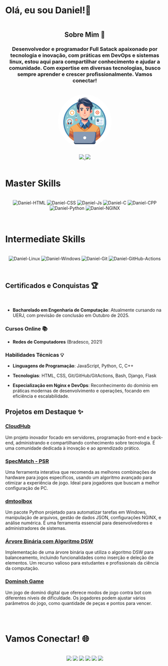 
# Olá, eu sou Daniel!👋

<div align="center" style="display: flex; flex-direction: row; flex-wrap: wrap; justify-content: center; align-items: center;">

<div style="max-width: 500px;">

## Sobre Mim 📖

### Desenvolvedor e programador Full Satack apaixonado por tecnologia e inovação, com práticas em DevOps e sistemas linux, estou aqui para compartilhar conhecimento e ajudar a comunidade. Com expertise em diversas tecnologias, busco sempre aprender e crescer profissionalmente. Vamos conectar!
<br>
</div>

<div>
<img alt="Daniel-pic" height="170" style="border-radius:199px; max-width: 100%;" src="./dmavatar.png">
</div>
<br>
</div><br>


<div style="display: inline_block" align="center">
  <a href="https://github.com/DanielMelloo">
  <img height="180em" src="https://github-readme-stats.vercel.app/api?username=DanielMelloo&show_icons=true&theme=dracula&include_all_commits=true&count_private=true"/>
  <img height="180em" src="https://github-readme-stats.vercel.app/api/top-langs/?username=DanielMelloo&layout=compact&langs_count=7&theme=dracula"/>
  </a>
</div><br>

  # Master Skills

<div align="center" style="display: inline_block"><br>
  <img height="70" width="auto" alt="Daniel-HTML" src="https://cdn.jsdelivr.net/gh/devicons/devicon@latest/icons/html5/html5-original.svg" />
  <img height="70" width="auto" alt="Daniel-CSS" src="https://cdn.jsdelivr.net/gh/devicons/devicon@latest/icons/css3/css3-original.svg" />
  <img height="70" width="auto" alt="Daniel-Js" src="https://cdn.jsdelivr.net/gh/devicons/devicon@latest/icons/javascript/javascript-original.svg" />
  <img height="70" width="auto" alt="Daniel-C" src="https://cdn.jsdelivr.net/gh/devicons/devicon@latest/icons/c/c-original.svg" />
  <img height="70" width="auto" alt="Daniel-CPP" src="https://cdn.jsdelivr.net/gh/devicons/devicon@latest/icons/cplusplus/cplusplus-original.svg"/>
  <img height="70" width="auto" alt="Daniel-Python"  src="https://cdn.jsdelivr.net/gh/devicons/devicon@latest/icons/python/python-original.svg" />
  <img height="70" width="auto" alt="Daniel-NGINX" src="https://cdn.jsdelivr.net/gh/devicons/devicon@latest/icons/nginx/nginx-original.svg" />
  <!-- <img align="center" height="70" width="auto" alt="Daniel-Flask"  src="https://cdn.jsdelivr.net/gh/devicons/devicon@latest/icons/flask/flask-original.svg" /> -->
  <!-- <img align="center" height="70" width="auto" alt="Daniel-SQL" src="https://cdn.jsdelivr.net/gh/devicons/devicon@latest/icons/azuresqldatabase/azuresqldatabase-original.svg" /> -->
  <!-- <img align="center" height="70" width="auto" alt="Daniel-Django"  src="https://cdn.jsdelivr.net/gh/devicons/devicon@latest/icons/django/django-plain-wordmark.svg" /> -->
  <!-- <img align="center" height="70" width="auto" alt="Daniel-bash" src="https://cdn.jsdelivr.net/gh/devicons/devicon@latest/icons/bash/bash-original.svg" />
           -->
</div><br><br>

  # Intermediate Skills

<div align="center" style="display: inline_block"><br>
  <img height="70" width="auto" alt="Daniel-Linux" src="https://cdn.jsdelivr.net/gh/devicons/devicon@latest/icons/linux/linux-original.svg" />
  <img height="70" width="auto" alt="Daniel-Windows" src="https://cdn.jsdelivr.net/gh/devicons/devicon@latest/icons/windows11/windows11-original.svg" />
  <img height="70" width="auto" alt="Daniel-Git" src="https://cdn.jsdelivr.net/gh/devicons/devicon@latest/icons/git/git-plain.svg" />
  <img  height="70" width="auto" alt="Daniel-GitHub-Actions" src="https://cdn.jsdelivr.net/gh/devicons/devicon@latest/icons/githubactions/githubactions-plain.svg" />
  <!-- git hub pages -->  
</div><br><br>

## Certificados e Conquistas 🏆

<br>

- **Bacharelado em Engenharia de Computação**: Atualmente cursando na UERJ, com previsão de conclusão em Outubro de 2025.

### Cursos Online 📚

- **Redes de Computadores** (Bradesco, 2021)

### Habilidades Técnicas 💡

- **Linguagens de Programação**: JavaScript, Python, C, C++

- **Tecnologias**: HTML, CSS, Git/GitHub/GitActions, Bash, Django, Flask

- **Especialização em Nginx e DevOps**: Reconhecimento do domínio em práticas modernas de desenvolvimento e operações, focando em eficiência e escalabilidade.

## Projetos em Destaque ✨

### [CloudHub](https://danielmelloo.github.io/CloudHub/)
Um projeto inovador focado em servidores, programação front-end e back-end, administrando e compartilhando conhecimento sobre tecnologia. É uma comunidade dedicada à inovação e ao aprendizado prático.

### [SpecMatch - PSR](https://github.com/DanielMelloo/SpecMatch)
Uma ferramenta interativa que recomenda as melhores combinações de hardware para jogos específicos, usando um algoritmo avançado para otimizar a experiência de jogo. Ideal para jogadores que buscam a melhor configuração de PC. 

### [dmtoolbox](https://github.com/DanielMelloo/dmtoolbox)
Um pacote Python projetado para automatizar tarefas em Windows, manipulação de arquivos, gestão de dados JSON, configurações NGINX, e análise numérica. É uma ferramenta essencial para desenvolvedores e administradores de sistemas. 

### [Árvore Binária com Algoritmo DSW](https://github.com/DanielMelloo/Arvore-Binaria-DSW)
Implementação de uma árvore binária que utiliza o algoritmo DSW para balanceamento, incluindo funcionalidades como inserção e deleção de elementos. Um recurso valioso para estudantes e profissionais da ciência da computação. 

### [Dominoh Game](https://github.com/DanielMelloo/Domino-game?tab=readme-ov-file)
Um jogo de dominó digital que oferece modos de jogo contra bot com diferentes níveis de dificuldade. Os jogadores podem ajustar vários parâmetros do jogo, como quantidade de peças e pontos para vencer. 

<br><br>

  # Vamos Conectar! 🌐

<div align="center" style="display: inline_block"> <br>
  <a href="#"target="_blank"><img src="https://img.shields.io/badge/YouTube-FF0000?style=for-the-badge&logo=youtube&logoColor=white" target="_blank"></a>
  <a href="https://www.instagram.com/engenheiro_nao_dorme" target="_blank"><img src="https://img.shields.io/badge/-Instagram-%23E4405F?style=for-the-badge&logo=instagram&logoColor=white" target="_blank"></a>
 	<a href="#" target="_blank"><img src="https://img.shields.io/badge/Twitch-9146FF?style=for-the-badge&logo=twitch&logoColor=white" target="_blank"></a>
  <a href="https://discord.com/invite/RR2uHj2CSj" target="_blank"><img src="https://img.shields.io/badge/Discord-7289DA?style=for-the-badge&logo=discord&logoColor=white" target="_blank"></a> 
  <a href="mailto:danielmello.nfa@gmail.com"><img src="https://img.shields.io/badge/-Gmail-%23333?style=for-the-badge&logo=gmail&logoColor=white"></a>
  <a href="https://www.linkedin.com/in/daniel-melloo-/" target="_blank"><img src="https://img.shields.io/badge/-LinkedIn-%230077B5?style=for-the-badge&logo=linkedin&logoColor=white"></a> 
</div>

 


<!-- ![Snake animation](https://github.com/DanielMelloo/danielmelloo/blob/output/github-contribution-grid-snake.svg) -->

<!-- 
<a href="https://github.com/devicons/devicon/releases">
    <img alt="GitHub release (latest by semver)" src="https://img.shields.io/github/v/release/devicons/devicon?color=%2360be86&label=Latest%20release&style=for-the-badge&sort=semver">
</a>

<a href="/LICENSE">
    <img alt="GitHub" src="https://img.shields.io/github/license/devicons/devicon?color=%2360be86&style=for-the-badge">
</a>
<a href="https://github.com/devicons/devicon/graphs/contributors">
    <img alt="GitHub contributors" src="https://img.shields.io/github/contributors-anon/devicons/devicon?color=%2360be86&style=for-the-badge">
</a> -->

